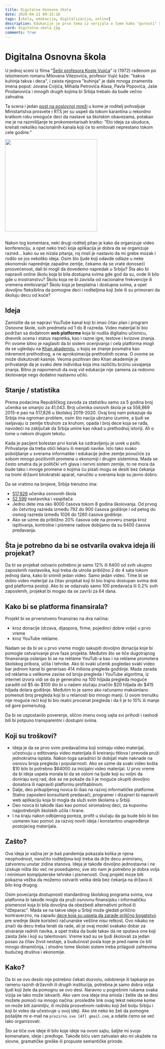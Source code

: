 ```yaml
---
title: Digitalna Osnovna škola
date: 2020-04-21 09:15:10
tags: [skola, edukacija, digitalizacija, online]
description: Edukacije je prva tema iz serijala o tome kako "gurnuti" Srbiju u 21 vek. 
card: digitalna-skola.jpg
comments: true
---
```


# Digitalna Osnovna škola

U jednoj sceni iz filma "[Šešir profesora Koste Vujića](https://www.youtube.com/watch?v=NWCZAMd1WL8)" iz (1972) rađenom po istoimenom romanu Milovana Vitezovića, profesor Vujić kaže: "kakva kuhinja takva i deca", i zaista njegova "kuhinja" je dale mnoga znamenita imena poput: Jovana Cvijića, Mihaila Petrovića Alasa, Pavla Popovića, Jaše Prodanovića i mnogih drugih kojima bi Srbija trebalo da bude večno zahvalna.

Ta scena i jedan [post na poslovnoj mreži](https://www.linkedin.com/posts/darkodrazovic_%D0%BC%D0%BE%D1%80%D0%B0%D0%BC-%D0%BF%D1%80%D0%B8%D0%B7%D0%BD%D0%B0%D1%82%D0%B8-%D0%B4%D0%B0-%D1%98%D0%B5-%D0%BE%D0%B2%D0%B0-%D1%88%D0%BA%D0%BE%D0%BB%D0%B0-%D0%BF%D1%80%D0%B5%D0%BA%D0%BE-%D1%80%D1%82%D1%81-%D0%B0-activity-6647854312577867776-hawo/) u kome je roditelj pohvaljuje Ministartstva prosvete i RTS jer su uspeli da tokom karantina u rekordno kratkom roku omoguće deci da nastave sa školskim obavezama, potakao me je na razmišljanje te prokomentarisah kratko: "Eto ideja za ubuduce, kreirati nekoliko nacionalnih kanala koji će to emitovati neprestano tokom cele godine."

<img src="/articles/digitalna-skola/linkedin-post.jpg" width="300" title="LinkedIn Post" alt="" class="img-mb-14">

Nakon tog komentara, neki drugi roditelj pitao je kako da organizuje video konferenciju, a opet neko treći koja aplikacija je dobra da se organizuje razred... kako su se nizala pitanja, roj misli je nastavio da mi grebe mozak i rodilo se jos nekoliko ideja. Osim što ljude koji odavde odlaze u neke ekonomski naprednije zapadne zemlje, čekamo da se vrate donoseći prosvećenost, dali bi mogli da dovedemo napredak u Srbiju?
Šta ako bi napravili online školu koja bi bila dostupna svima gde god da su, ovde ili bilo gde u inostranstvu? Školu koja ne bi zavisila od nacionalne frekvencije ili vremena emitovanja? Školu koja je besplatna i dostupna svima, a opet dovoljno fleksibilna da pomogne deci i roditeljima koji žele ili su primorani da školuju decu od kuće?


## Ideja
Zamislite da se napravi YouTube kanal koji bi imao čitav plan i program Osnovne škole, svih predmeta od 1 do 8 razreda. Video materijal bi bio podržan sa dodatnom **web platforme** koja bi nudila digitalnu učionicu, dnevnik ocena i status napretka, kao i razne igre, testove i kvizove znanja. Pri ovome bitno je naglasiti da bi sistem ocenjivanja i cela platforma mogli da se ugledaju na [Khan akademiju](https://www.khanacademy.org/), u kojoj se znanje posmatra kao inkrement prethodnog, a ne aproksimacija prethodnih ocena. O ovome se može diskutovati kasnije. Veoma pozitivan deo Khan akademije je prihvatanje da je svako dete individua koja ima različitu brzinu usvajanja znanja. Bitno je napomenuti da ovaj vid edukacije nije zamena za redovno školovanje nego dodatno nastavno učilo.


## Stanje / statistika
Prema podacima Republičkog zavoda za statistiku samo za 5 godina broj učenika se smanjio za 41,043. Broj učenika osnovih škola je sa 558,869 2015-e pao na 517,826 u školskoj 2019-2020. Ovaj broj nam pokazuje da Srbija ima ogroman problem, osim što nacija ubrzano izumire, a ljudi se iseljavaju iz zemlje trbuhom za kruhom, opada i broj dece koja se rađa, navodeći na zaključak da Srbija umire kao nikad u prethodnoj istoriji. Ali o tome u nekom drugom tekstu.

Kada je pacijent bolestan prvi korak ka ozdravljenju je uvek u psihi. Prihvatanje da treba otići lekaru ili menjati navike. Isto tako svako poboljšanje u sverama informatike i edukacije jedne zemlje povućiće za sobom mnogo pozitivnih promena u ekonomiji i drugim sistemima. Mada se često smatra da je politički vrh glava i nervni sistem zemlje, to ne mora da bude tako i mnoge promene o kojima ću pisati mogu se desiti bez čekanja na tromi državni birokratski aparat, naručito u sverama koje su javno dobro.

Da se vratimo na brojeve, Srbija trenutno ima:
- [517,826](https://www.stat.gov.rs/sr-latn/vesti/20200325-osnovne-skole-pocetak-20192020-skolske-godine/?s=1102) učenika osnovnih škola
- [52,599](https://data.stat.gov.rs/Home/Result/11020201?languageCode=sr-Latn) nastavnika i vaspitača
- Jedno dete ima oko 8000 časova tokom 8 godina školovanja. Od prvog do četvrtog razreda između 792 do 900 časova godišnje i od petog do osmog razreda između 1026 do 1260 časova godišnje.
- Ako se uzme da približno 20% časova ode na proveru znanja kroz ispitivanja, kontrolne i pismene radove dobijamo da su 6400 časova predavanja.


## Šta je potrebno da bi se ostvarila ovakva ideja ili projekat?
Da bi se projekat ostvario potrebno je samo 12% ili 6400 od svih ukupno zaposlenih nastavnika, koji treba da utroše približno 2 do 4 sata tokom jednog dana, kako bi snimili jedan video. Samo jedan video. Time bi se dobio video materijal za čitav projekat koji bi bio trajno dostupan svima dok god platforma postoji.
Ako bi se odazvalo samo 100 predavača ili 0.2% svih zaposlenih, projekat bi mogao da se završi za 64 dana.


## Kako bi se platforma finansirala?
Projekt bi se prvenstveno finansirao na dva načina:
-	 kroz donacije (drzava, dijaspora, firme, pojedinci dobre volje) u prvo vreme 
-	 kroz YouTube reklame.  

Nadam se da bi se u prvo vreme moglo sakupiti dovoljno donacija koje bi pomogle ostvarivanje prve faze projekta.
Međutim što se tiče dugotrajnog finansiranja oslanjao bi se na reklame YouTub-a kao i na reklame promotera školskog pribora, učila i tehnike.
Ako bi svaki učenik pogledao svaki video bar jednom kanal bi generisao 414 miliona pregleda godišnje.
Mada zarada od reklama u velikome zavise od broja pregleda i YouTube algoritma, iz internet izvora vidi se da je generalno na 100 hiljada pregleda moguće zaraditi od $5 do $100 što bi u našem slučaju značilo $20 hiljada do $415 hiljada dolara godišnje. Međutim to je samo ako računamo maksimlano pomenuti broj pregleda koji bi u relanosti bio mnogo manji. U ovom trenutku nije moguće reći koji bi bio realni procenat pregleda i da li je to 10% ili manje od gore pomenutog.

Da bi se uspostavilo poverenje, slično imenu ovog sajta svi prihodi i rashodi bili bi potpuno transparentni i dostupni svima.


## Koji su troškovi?
- Ideja je da se prvo svim predavačima koji snimaju video materijal, učestvuju u editovanju video materijala ili kreiranju titlova i prevoda pruži jednokratna isplata. Nakon toga saradnici bi dobijali male naknade na osnovu broja pregleda i popularnosti. Ako se uzme da svaki video košta $10 bilo bi potrebno $64000 za inicijalni video materijal. U prvo vreme da bi ideja uspela morala bi da se osloni na ljude koji su voljni da doniraju svoj rad, dok se ne pokaže da li je moguće okupiti dovoljno donatora ili napraviti platformu profitabilnom.
- Dalje, deo prikupljenog novca bi išao na razvoj informatičke platforme. Stalno zaposleni konsultanti predavači, programer i dizajneri bi napravili web aplikaciju koja bi mogla da služi svim školama u Srbiji.
- Deo novca bi takođe išao kao pomoć siromašnoj deci, za kupovinu najpotrebnijih školskih učila i hrane.
- I na kraju nakon odbijenog poreza, profit u slučaju da ga bude bilo bi bio usmeren kao pomoć za razvoj novih ideja i konstantno unapređenje postojećeg materijala.


## Zašto?
Ova ideja je važna jer je baš pandemija pokazala kolika je njena neophodnost, naročito roditeljima koji treba da drže decu animiranu, zatvorenu unutar zidina stanova. Ideja je takođe dovoljno jednostavna i ne iziskuje ništa što već ne posedujemo; sve sto nam je potrebno je dobra volja i minimum kompijuterske tehnike i pismenosti. Ovaj projekt moze biti pokazna vežba da možemo ostvariti velika dela bez čekanja na državu ili bilo kog drugog.

Osim povećanja dostupnosti standardnog školskog programa svima, ova platforma bi takođe mogla da pruži osnovnu finansijsku i informatičku pismenost koja bi bila dovoljna da obezbedi alternativni prihod ili "džeparac". Mada se na takve ideje u Srbiji može gledati prilično kontraverzno, na zapadu [dece koja su uspela da zarade prilično bogatstvo](https://due.com/blog/25-kids-made-1-million-graduating-high-school/) pre srednje škole koristeći računarske veštine nisu retkost. Ovo nikako ne znači da decu treba terati da rade, ali je ovaj model svakako dobar za stvaranje radnih navika, a opet treba da bude takav da ne sputava one koji zaista žele i koji su talentovani. Vreme kad su se ljudi školovali za jedan posao za čitav život nestaje, a budućnost posla koje je pred name će biti mnogo dinamičnija, i shodno tome školski sistem treba prilagodi zahtevima budućeg društva i ekonomije.


## Kako?
Da bi se ovo desilo nije potrebno čekati dozvolu, odobrenje ili tapkanje po ramenu raznih državnih ili drugih institucija, potrebna je samo dobra volja ljudi koji žele da pomognu se ovo desi. Naravno u pogrešnim rukama svaka vizija se lako može iskvariti. Ako vam ova ideja ima smisla i želite da se desi možete pomoći na mnogo načina: prosledite link ovag tekst nekome kome on može biti zanimljiv, ili možda prosvetnom radniku koji želi bolju Srbiju i koji bi voleo da učestvuje u ovoj ideji.
Ako ste neko ko želi da pomogne pošaljite mi e-mail na `prozirno.sve [AT] gmail.com`, a odatle ćemo se već lako organizovati.

Što se tiče ove ideje ili bilo koje ideje na ovom sajtu, šaljite mi svoje komenatare, ideje i predloge. Takođe biću vam zahvalan ako mi ukažete na slovne, gramatičke greške ili propuste semantičke prirode.

<style>
    .img-mb-14 { margin-bottom: 14px; }
</style>